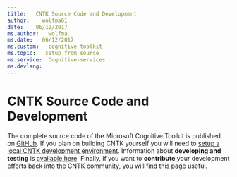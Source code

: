 ```yaml
---
title:   CNTK Source Code and Development
author:    wolfma61
date:    06/12/2017
ms.author:   wolfma
ms.date:   06/12/2017
ms.custom:   cognitive-toolkit
ms.topic:   setup from source
ms.service:  Cognitive-services
ms.devlang: 
---
```


# CNTK Source Code and Development

The complete source code of the Microsoft Cognitive Toolkit is published on [GitHub](https://www.github.com/Microsoft/CNTK). If you plan on building CNTK yourself you will need to [setup a local CNTK development environment](./Setup-development-environment). Information about **developing and testing** is [available here](./Developing-and-Testing). Finally, if you want to **contribute** your development efforts back into the CNTK community, you will find this [page](./Contributing-to-CNTK) useful.
